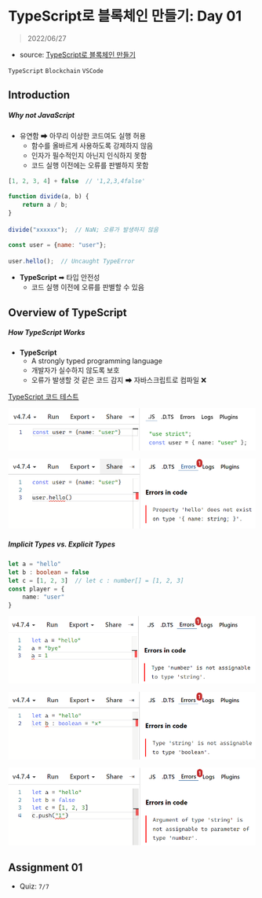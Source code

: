 # TypeScript로 블록체인 만들기: Day 01

> 2022/06/27

- source: [TypeScript로 블록체인 만들기]()

`TypeScript` `Blockchain` `VSCode`



## Introduction

##### Why not JavaScript

- 유연함 ➡ 아무리 이상한 코드여도 실행 허용
  - 함수를 올바르게 사용하도록 강제하지 않음
  - 인자가 필수적인지 아닌지 인식하지 못함
  - 코드 실행 이전에는 오류를 판별하지 못함 

```javascript
[1, 2, 3, 4] + false  // '1,2,3,4false'
```

```javascript
function divide(a, b) {
    return a / b;
}

divide("xxxxxx");  // NaN; 오류가 발생하지 않음
```

```javascript
const user = {name: "user"};

user.hello();  // Uncaught TypeError
```



- **TypeScript** ➡ 타입 안전성
  - 코드 실행 이전에 오류를 판별할 수 있음



## Overview of TypeScript

##### How TypeScript Works

- **TypeScript**
  - A strongly typed programming language
  - 개발자가 실수하지 않도록 보호
  - 오류가 발생할 것 같은 코드 감지 ➡ 자바스크립트로 컴파일 ❌



[TypeScript 코드 테스트](https://www.typescriptlang.org/play)

![image-20220628003548300]([NomadCoders]TypeScript_Challenge.assets/image-20220628003548300.png)

![image-20220628003610599]([NomadCoders]TypeScript_Challenge.assets/image-20220628003610599.png)



##### Implicit Types vs. Explicit Types

```typescript
let a = "hello"
let b : boolean = false
let c = [1, 2, 3]  // let c : number[] = [1, 2, 3]
const player = {
    name: "user"
}
```

![image-20220628004026937]([NomadCoders]TypeScript_Challenge.assets/image-20220628004026937.png)

![image-20220628004301928]([NomadCoders]TypeScript_Challenge.assets/image-20220628004301928.png)

![image-20220628004700123]([NomadCoders]TypeScript_Challenge.assets/image-20220628004700123.png)



## Assignment 01

- Quiz: `7/7`